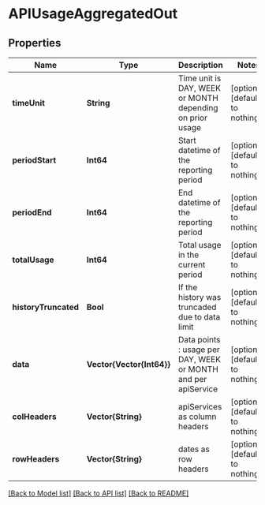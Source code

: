 # APIUsageAggregatedOut


## Properties
Name | Type | Description | Notes
------------ | ------------- | ------------- | -------------
**timeUnit** | **String** | Time unit is DAY, WEEK or MONTH depending on prior usage | [optional] [default to nothing]
**periodStart** | **Int64** | Start datetime of the reporting period | [optional] [default to nothing]
**periodEnd** | **Int64** | End datetime of the reporting period | [optional] [default to nothing]
**totalUsage** | **Int64** | Total usage in the current period | [optional] [default to nothing]
**historyTruncated** | **Bool** | If the history was truncaded due to data limit | [optional] [default to nothing]
**data** | **Vector{Vector{Int64}}** | Data points : usage per DAY, WEEK or MONTH and per apiService | [optional] [default to nothing]
**colHeaders** | **Vector{String}** | apiServices as column headers  | [optional] [default to nothing]
**rowHeaders** | **Vector{String}** | dates as row headers  | [optional] [default to nothing]


[[Back to Model list]](../README.md#models) [[Back to API list]](../README.md#api-endpoints) [[Back to README]](../README.md)


